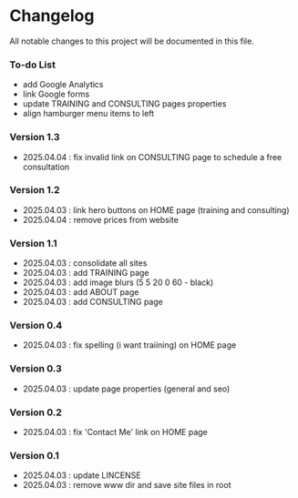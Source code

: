 # Changelog
All notable changes to this project will be documented in this file.

### To-do List
- add Google Analytics
- link Google forms
- update TRAINING and CONSULTING pages properties
- align hamburger menu items to left

### Version 1.3
- 2025.04.04 : fix invalid link on CONSULTING page to schedule a free consultation

### Version 1.2
- 2025.04.03 : link hero buttons on HOME page (training and consulting)
- 2025.04.04 : remove prices from website

### Version 1.1
- 2025.04.03 : consolidate all sites
- 2025.04.03 : add TRAINING page
- 2025.04.03 : add image blurs (5 5 20 0 60 - black)
- 2025.04.03 : add ABOUT page
- 2025.04.03 : add CONSULTING page

### Version 0.4
- 2025.04.03 : fix spelling (i want traiining) on HOME page

### Version 0.3
- 2025.04.03 : update page properties (general and seo)

### Version 0.2
- 2025.04.03 : fix 'Contact Me' link on HOME page

### Version 0.1
- 2025.04.03 : update LINCENSE
- 2025.04.03 : remove www dir and save site files in root